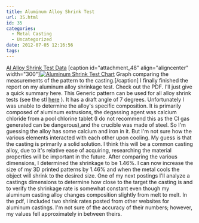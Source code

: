 ```yaml
---
title: Aluminum Alloy Shrink Test
url: 35.html
id: 35
categories:
  - Metal Casting
  - Uncategorized
date: 2012-07-05 12:16:56
tags:
---
```


[Al Alloy Shrink Test Data](http://outlyingoutlier.files.wordpress.com/2012/07/shrink_rule_al1.pdf) \[caption id="attachment_48" align="aligncenter" width="300"\][![](http://outlyingoutlier.files.wordpress.com/2012/07/al_shrink_test_chart.jpg?w=300 "Aluminum Shrink Test Chart")](http://outlyingoutlier.files.wordpress.com/2012/07/al_shrink_test_chart.jpg) Graph comparing the measurements of the pattern to the casting.\[/caption\] I finally finished the report on my aluminum alloy shrinkage test. Check out the PDF. I'll just give a quick summary here. This Generic pattern can be used for all alloy shrink tests (see the stl [here](http://www.thingiverse.com/thing:26304) ). It has a draft angle of 7 degrees. Unfortunately I was unable to determine the alloy's specific composition. It is primarily composed of aluminum extrusions, the degassing agent was calcium chloride from a pool chlorine tablet (I do not recommend this as the Cl gas generated can be dangerous),and the crucible was made of steel. So I'm guessing the alloy has some calcium and iron in it. But I'm not sure how the various elements interacted with each other upon cooling. My guess is that the casting is primarily a solid solution. I think this will be a common casting alloy, due to it's relative ease of acquiring, researching the material properties will be important in the future. After comparing the various dimensions, I determined the shrinkage to be 1.46%. I can now increase the size of my 3D printed patterns by 1.46% and when the metal cools the object will shrink to the desired size. One of my next postings I'll analyze a castings dimensions to determine how close to the target the casting is and to verify the shrinkage rate is somewhat constant even though my aluminum casting alloy changes composition slightly from melt to melt. In the pdf, i included two shrink rates posted from other websites for aluminum castings. I'm not sure of the accuracy of their numbers; however, my values fell approximately in between theirs.